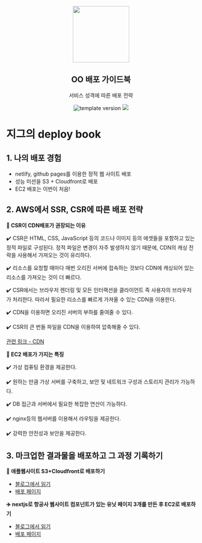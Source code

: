 <p align="middle" >
  <img width="150px;" src="https://upload.wikimedia.org/wikipedia/commons/thumb/9/93/Amazon_Web_Services_Logo.svg/1200px-Amazon_Web_Services_Logo.svg.png"/>
</p>
<h2 align="middle">OO 배포 가이드북</h2>
<p align="middle">서비스 성격에 따른 배포 전략</p>
<p align="middle">
  <img src="https://img.shields.io/badge/version-1.0.0-blue?style=flat-square" alt="template version"/>
  <img src="https://img.shields.io/badge/license-MIT-brightgreen.svg?style=flat-square"/>
</p>

# 지그의 deploy book

## 1. 나의 배포 경험
- netlify, github pages를 이용한 정적 웹 사이트 배포
- 성능 미션을 S3 + Cloudfront로 배포
- EC2 배포는 이번이 처음!

## 2. AWS에서 SSR, CSR에 따른 배포 전략

**🌱 CSR이 CDN배포가 권장되는 이유**

✔️ CSR은 HTML, CSS, JavaScript 등의 코드나 이미지 등의 에셋들을 포함하고 있는 정적 파일로 구성된다. 정적 파일은 변경이 자주 발생하지 않기 때문에, CDN의 캐싱 전략을 사용해서 가져오는 것이 유리하다.

✔️ 리소스를 요청할 때마다 매번 오리진 서버에 접속하는 것보다 CDN에 캐싱되어 있는 리소스를 가져오는 것이 더 빠르다.

✔️ CSR에서는 브라우저 렌더링 및 모든 인터랙션을 클라이언트 즉 사용자의 브라우저가 처리한다. 따라서 필요한 리소스를 빠르게 가져올 수 있는 CDN을 이용한다.

✔️ CDN을 이용하면 오리진 서버의 부하를 줄여줄 수 있다.

✔️ CSR의 큰 번들 파일을 CDN을 이용하여 압축해줄 수 있다.

[관련 링크 - CDN](https://web.dev/content-delivery-networks/)

**🌱 EC2 배포가 가지는 특징**

✔️ 가상 컴퓨팅 환경을 제공한다. 

✔️ 원하는 만큼 가상 서버를 구축하고, 보안 및 네트워크 구성과 스토리지 관리가 가능하다.

✔️ DB 접근과 서버에서 필요한 복잡한 연산이 가능하다.

✔️ nginx등의 웹서버를 이용해서 라우팅을 제공한다.

✔️ 강력한 안전성과 보안을 제공한다. 

## 3. 마크업한 결과물을 배포하고 그 과정 기록하기
**🍎 애플웹사이트 S3+Cloudfront로 배포하기**
- [블로그에서 읽기](https://zigsong.github.io/2021/08/28/fe-s3-cloudfront/)
- [배포 페이지](https://d3j6lremm8px4r.cloudfront.net/)

**✈️ nextjs로 항공사 웹사이트 컴포넌트가 있는 유닛 페이지 3개를 만든 후 EC2로 배포하기**
- [블로그에서 읽기](https://zigsong.github.io/2021/10/02/fe-aws-ec2-next/)
- [배포 페이지](http://13.125.205.164/)
